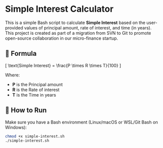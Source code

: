 
# Simple Interest Calculator

This is a simple Bash script to calculate **Simple Interest** based on the user-provided values of principal amount, rate of interest, and time (in years).  
This project is created as part of a migration from SVN to Git to promote open-source collaboration in our micro-finance startup.

## 📜 Formula

\[
\text{Simple Interest} = \frac{P \times R \times T}{100}
\]

Where:
- **P** is the Principal amount
- **R** is the Rate of interest
- **T** is the Time in years

## 🚀 How to Run

Make sure you have a Bash environment (Linux/macOS or WSL/Git Bash on Windows):

```bash
chmod +x simple-interest.sh
./simple-interest.sh
